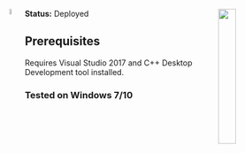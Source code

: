 **Status:** Deployed
<img src="https://img.icons8.com/cute-clipart/2x/binoculars.png" width=5% align="left" />
<img src="data/logo.jpg" width=25% align="right" />
## Prerequisites 
Requires Visual Studio 2017 and C++ Desktop Development tool installed.
### Tested on Windows 7/10 
